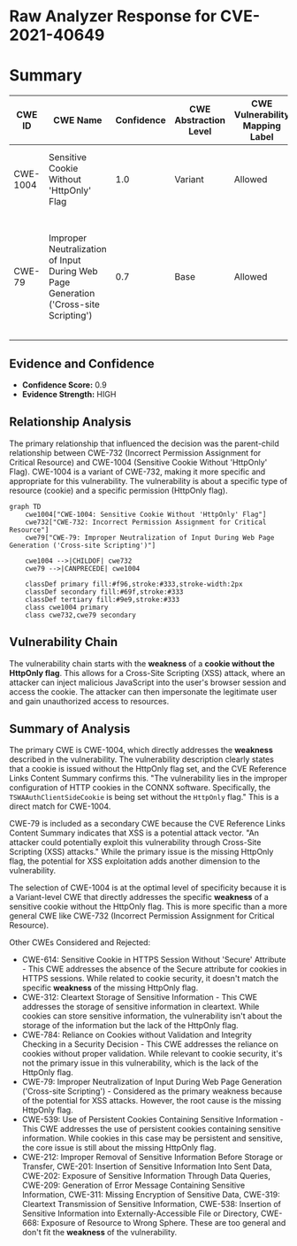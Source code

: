# Raw Analyzer Response for CVE-2021-40649

# Summary
| CWE ID | CWE Name | Confidence | CWE Abstraction Level | CWE Vulnerability Mapping Label | CWE-Vulnerability Mapping Notes |
|---|---|---|---|---|---|
| CWE-1004 | Sensitive Cookie Without 'HttpOnly' Flag | 1.0 | Variant | Allowed | Primary CWE. Matches the vulnerability description perfectly.|
| CWE-79 | Improper Neutralization of Input During Web Page Generation ('Cross-site Scripting') | 0.7 | Base | Allowed | Secondary CWE. The CVE Reference Links Content Summary indicates that XSS is an attack vector. |

## Evidence and Confidence

*   **Confidence Score:** 0.9
*   **Evidence Strength:** HIGH

## Relationship Analysis
The primary relationship that influenced the decision was the parent-child relationship between CWE-732 (Incorrect Permission Assignment for Critical Resource) and CWE-1004 (Sensitive Cookie Without 'HttpOnly' Flag). CWE-1004 is a variant of CWE-732, making it more specific and appropriate for this vulnerability. The vulnerability is about a specific type of resource (cookie) and a specific permission (HttpOnly flag).

```mermaid
graph TD
    cwe1004["CWE-1004: Sensitive Cookie Without 'HttpOnly' Flag"]
    cwe732["CWE-732: Incorrect Permission Assignment for Critical Resource"]
    cwe79["CWE-79: Improper Neutralization of Input During Web Page Generation ('Cross-site Scripting')"]
    
    cwe1004 -->|CHILDOF| cwe732
    cwe79 -->|CANPRECEDE| cwe1004

    classDef primary fill:#f96,stroke:#333,stroke-width:2px
    classDef secondary fill:#69f,stroke:#333
    classDef tertiary fill:#9e9,stroke:#333
    class cwe1004 primary
    class cwe732,cwe79 secondary
```

## Vulnerability Chain
The vulnerability chain starts with the **weakness** of a **cookie without the HttpOnly flag**. This allows for a Cross-Site Scripting (XSS) attack, where an attacker can inject malicious JavaScript into the user's browser session and access the cookie. The attacker can then impersonate the legitimate user and gain unauthorized access to resources.

## Summary of Analysis
The primary CWE is CWE-1004, which directly addresses the **weakness** described in the vulnerability. The vulnerability description clearly states that a cookie is issued without the HttpOnly flag set, and the CVE Reference Links Content Summary confirms this. "The vulnerability lies in the improper configuration of HTTP cookies in the CONNX software. Specifically, the `TSWAAuthClientSideCookie` is being set without the `HttpOnly` flag." This is a direct match for CWE-1004.

CWE-79 is included as a secondary CWE because the CVE Reference Links Content Summary indicates that XSS is a potential attack vector. "An attacker could potentially exploit this vulnerability through Cross-Site Scripting (XSS) attacks." While the primary issue is the missing HttpOnly flag, the potential for XSS exploitation adds another dimension to the vulnerability.

The selection of CWE-1004 is at the optimal level of specificity because it is a Variant-level CWE that directly addresses the specific **weakness** of a sensitive cookie without the HttpOnly flag. This is more specific than a more general CWE like CWE-732 (Incorrect Permission Assignment for Critical Resource).

Other CWEs Considered and Rejected:

*   CWE-614: Sensitive Cookie in HTTPS Session Without 'Secure' Attribute - This CWE addresses the absence of the Secure attribute for cookies in HTTPS sessions. While related to cookie security, it doesn't match the specific **weakness** of the missing HttpOnly flag.
*   CWE-312: Cleartext Storage of Sensitive Information - This CWE addresses the storage of sensitive information in cleartext. While cookies can store sensitive information, the vulnerability isn't about the storage of the information but the lack of the HttpOnly flag.
*   CWE-784: Reliance on Cookies without Validation and Integrity Checking in a Security Decision - This CWE addresses the reliance on cookies without proper validation. While relevant to cookie security, it's not the primary issue in this vulnerability, which is the lack of the HttpOnly flag.
*   CWE-79: Improper Neutralization of Input During Web Page Generation ('Cross-site Scripting') - Considered as the primary weakness because of the potential for XSS attacks. However, the root cause is the missing HttpOnly flag.
*   CWE-539: Use of Persistent Cookies Containing Sensitive Information - This CWE addresses the use of persistent cookies containing sensitive information. While cookies in this case may be persistent and sensitive, the core issue is still about the missing HttpOnly flag.
* CWE-212: Improper Removal of Sensitive Information Before Storage or Transfer, CWE-201: Insertion of Sensitive Information Into Sent Data, CWE-202: Exposure of Sensitive Information Through Data Queries, CWE-209: Generation of Error Message Containing Sensitive Information, CWE-311: Missing Encryption of Sensitive Data, CWE-319: Cleartext Transmission of Sensitive Information, CWE-538: Insertion of Sensitive Information into Externally-Accessible File or Directory, CWE-668: Exposure of Resource to Wrong Sphere. These are too general and don't fit the **weakness** of the vulnerability.